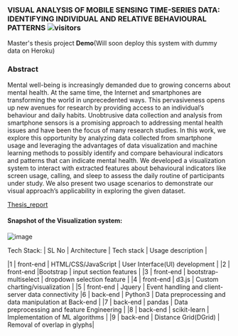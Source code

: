 ### VISUAL ANALYSIS OF MOBILE SENSING TIME-SERIES DATA: IDENTIFYING INDIVIDUAL AND RELATIVE BEHAVIOURAL PATTERNS ![visitors](https://visitor-badge.glitch.me/badge?page_id=mohd-muzamil.flaskDashboard)
Master's thesis project <B>Demo</b>(Will soon deploy this system with dummy data on Heroku)

### Abstract
Mental well-being is increasingly demanded due to growing concerns about mental
health. At the same time, the Internet and smartphones are transforming the world
in unprecedented ways. This pervasiveness opens up new avenues for research by
providing access to an individual’s behaviour and daily habits. Unobtrusive data
collection and analysis from smartphone sensors is a promising approach to addressing
mental health issues and have been the focus of many research studies. In this
work, we explore this opportunity by analyzing data collected from smartphone usage
and leveraging the advantages of data visualization and machine learning methods
to possibly identify and compare behavioural indicators and patterns that can indicate
mental health. We developed a visualization system to interact with extracted
features about behavioural indicators like screen usage, calling, and sleep to assess
the daily routine of participants under study. We also present two usage scenarios to
demonstrate our visual approach’s applicability in exploring the given dataset.

[Thesis_report](https://dalspace.library.dal.ca/handle/10222/81757)

#### Snapshot of the Visualization system:
![image](https://user-images.githubusercontent.com/19529402/176933948-6d9ca602-e3ff-4303-a4da-9ba81d823597.png)

Tech Stack:
| SL No | Architecture | Tech stack | Usage description |
<!-- | --------------- | --------------- | --------------- | -->
|1 | front-end | HTML/CSS/JavaScript | User Interface(UI) development |
|2 | front-end |Bootstrap | input section features |
|3 | front-end | bootstrap-multiselect | dropdown selection feature |
|4 | front-end | d3.js | Custom charting/visualization |
|5 | front-end | Jquery | Event handling and client-server data connectivity 
|6 | back-end | Python3 | Data preprocessing and data manipulation at Back-end |
|7 | back-end | pandas | Data preprocessing and feature Engineering |
|8 | back-end | scikit-learn | Implementation of ML algorithms |
|9 | back-end | Distance Grid(DGrid) | Removal of overlap in glyphs|
